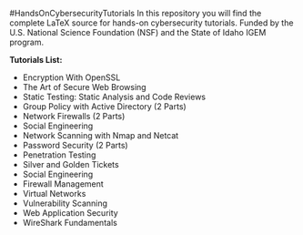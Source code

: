 #HandsOnCybersecurityTutorials
In this repository you will find the complete LaTeX source for hands-on cybersecurity tutorials. Funded by the U.S. National Science Foundation (NSF) and the State of Idaho IGEM program.

**Tutorials List:**
* Encryption With OpenSSL
* The Art of Secure Web Browsing 
* Static Testing: Static Analysis and Code Reviews 
* Group Policy with Active Directory (2 Parts)
* Network Firewalls (2 Parts)
* Social Engineering
* Network Scanning with Nmap and Netcat
* Password Security (2 Parts)
* Penetration Testing
* Silver and Golden Tickets
* Social Engineering
* Firewall Management
* Virtual Networks
* Vulnerability Scanning
* Web Application Security
* WireShark Fundamentals
